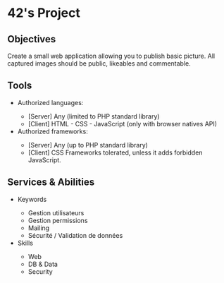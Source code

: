 <h1>42's Project</h1>

<h2>Objectives</h2>
<p></p>Create a small web application allowing you to publish basic picture.
All captured images should be public, likeables and commentable.</p>

<h2>Tools</h2>
<ul>
  <li>Authorized languages:</li>
  <ul>
    <li>[Server] Any (limited to PHP standard library)</li>
    <li>[Client] HTML - CSS - JavaScript (only with browser natives API)</li>
  </ul>
  <li>Authorized frameworks:</li>
  <ul>
    <li>[Server] Any (up to PHP standard library)</li>
    <li>[Client] CSS Frameworks tolerated, unless it adds forbidden JavaScript.</li>
  </ul>
</ul>

<h2>Services & Abilities</h2>
<ul>
  <li>Keywords</li>
  <ul>
    <li>Gestion utilisateurs</li>
    <li>Gestion permissions</li>
    <li>Mailing</li>
    <li>Sécurité / Validation de données
</li>
  </ul>
  <li>Skills</li>
  <ul>
    <li>Web</li>
    <li>DB & Data</li>
    <li>Security</li>
  </ul>
</ul>
